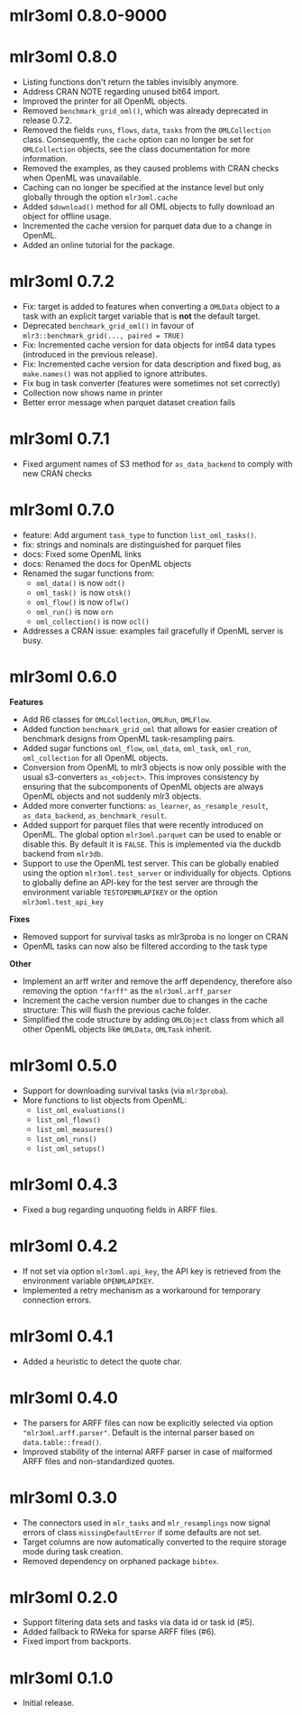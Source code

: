 # mlr3oml 0.8.0-9000


# mlr3oml 0.8.0

* Listing functions don't return the tables invisibly anymore.
* Address CRAN NOTE regarding unused bit64 import.
* Improved the printer for all OpenML objects.
* Removed `benchmark_grid_oml()`, which was already deprecated in release 0.7.2.
* Removed the fields `runs`, `flows`, `data`, `tasks` from the `OMLCollection` class.
  Consequently, the `cache` option can no longer be set for `OMLCollection` objects,
  see the class documentation for more information.
* Removed the examples, as they caused problems with CRAN checks when OpenML was unavailable.
* Caching can no longer be specified at the instance level but only globally through
  the option `mlr3oml.cache`
* Added `$download()` method for all OML objects to fully download an object for offline usage.
* Incremented the cache version for parquet data due to a change in OpenML.
* Added an online tutorial for the package.

# mlr3oml 0.7.2

* Fix: target is added to features when converting a `OMLData` object to a task with an explicit target variable that is **not** the default target.
* Deprecated `benchmark_grid_oml()` in favour of `mlr3::benchmark_grid(..., paired = TRUE)`
* Fix: Incremented cache version for data objects for int64 data types (introduced in the previous
  release).
* Fix: Incremented cache version for data description and fixed bug, as `make.names()` was not
  applied to ignore attributes.
* Fix bug in task converter (features were sometimes not set correctly)
* Collection now shows name in printer
* Better error message when parquet dataset creation fails

# mlr3oml 0.7.1

* Fixed argument names of S3 method for `as_data_backend` to comply with new CRAN checks

# mlr3oml 0.7.0

* feature: Add argument `task_type` to function `list_oml_tasks()`.
* fix: strings and nominals are distinguished for parquet files
* docs: Fixed some OpenML links
* docs: Renamed the docs for OpenML objects
* Renamed the sugar functions from:
  * `oml_data()` is now `odt()`
  * `oml_task() `is now `otsk()`
  * `oml_flow()` is now `oflw()`
  * `oml_run()` is now `orn`
  * `oml_collection()` is now `ocl()`
* Addresses a CRAN issue: examples fail gracefully if OpenML server is busy.


# mlr3oml 0.6.0

**Features**

* Add R6 classes for `OMLCollection`, `OMLRun`, `OMLFlow`.
* Added function `benchmark_grid_oml` that allows for easier creation of
  benchmark designs from OpenML task-resampling pairs.
* Added sugar functions `oml_flow`, `oml_data`, `oml_task`, `oml_run`,
  `oml_collection` for all OpenML objects.
* Conversion from OpenML to mlr3 objects is now only possible with the usual
  s3-converters `as_<object>`. This improves consistency by ensuring that the
  subcomponents of OpenML objects are always OpenML objects and not suddenly
  mlr3 objects.
* Added more converter functions: `as_learner`, `as_resample_result`,
  `as_data_backend`, `as_benchmark_result`.
* Added support for parquet files that were recently introduced on OpenML.
  The global option `mlr3oml.parquet` can be used to enable or disable this.
  By default it is `FALSE`. This is implemented via the duckdb backend from
  `mlr3db`.
* Support to use the OpenML test server. This can be globally enabled using the
  option `mlr3oml.test_server` or individually for objects.
  Options to globally define an API-key for the test server are through the
  environment variable `TESTOPENMLAPIKEY` or the option `mlr3oml.test_api_key`

**Fixes**

* Removed support for survival tasks as mlr3proba is no longer on CRAN
* OpenML tasks can now also be filtered according to the task type

**Other**

* Implement an arff writer and remove the arff dependency, therefore also
  removing the option `"farff"` as the `mlr3oml.arff_parser`
* Increment the cache version number due to changes in the cache structure: This
  will flush the previous cache folder.
* Simplified the code structure by adding `OMLObject` class from which all other
  OpenML objects like `OMLData`, `OMLTask` inherit.

# mlr3oml 0.5.0

* Support for downloading survival tasks (via `mlr3proba`).
* More functions to list objects from OpenML:
  - `list_oml_evaluations()`
  - `list_oml_flows()`
  - `list_oml_measures()`
  - `list_oml_runs()`
  - `list_oml_setups()`

# mlr3oml 0.4.3

* Fixed a bug regarding unquoting fields in ARFF files.

# mlr3oml 0.4.2

* If not set via option `mlr3oml.api_key`, the API key is retrieved from the
  environment variable `OPENMLAPIKEY`.
* Implemented a retry mechanism as a workaround for temporary connection errors.

# mlr3oml 0.4.1

* Added a heuristic to detect the quote char.

# mlr3oml 0.4.0

* The parsers for ARFF files can now be explicitly selected via option
  `"mlr3oml.arff.parser"`. Default is the internal parser based on
  `data.table::fread()`.
* Improved stability of the internal ARFF parser in case of malformed ARFF
  files and non-standardized quotes.

# mlr3oml 0.3.0

* The connectors used in `mlr_tasks` and `mlr_resamplings` now signal errors of
  class `missingDefaultError` if some defaults are not set.
* Target columns are now automatically converted to the require storage mode
  during task creation.
* Removed dependency on orphaned package `bibtex`.

# mlr3oml 0.2.0

* Support filtering data sets and tasks via data id or task id (#5).
* Added fallback to RWeka for sparse ARFF files (#6).
* Fixed import from backports.

# mlr3oml 0.1.0

* Initial release.

